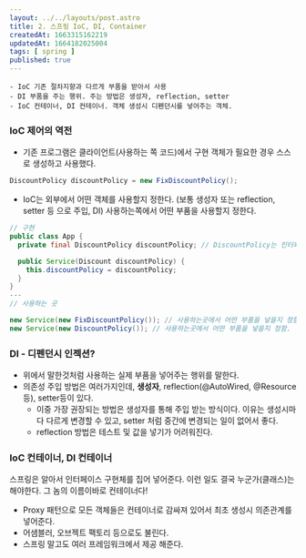```yaml
---
layout: ../../layouts/post.astro
title: 2. 스프링 IoC, DI, Container
createdAt: 1663315162219
updatedAt: 1664182025004
tags: [ spring ]
published: true
---
```


```text:3줄 요약
- IoC 기존 절차지향과 다르게 부품을 받아서 사용
- DI 부품을 주는 행위. 주는 방법은 생성자, reflection, setter
- IoC 컨테이너, DI 컨테이너. 객체 생성시 디펜던시를 넣어주는 객체.
```

### IoC 제어의 역전

- 기존 프로그램은 클라이언트(사용하는 쪽 코드)에서 구현 객체가 필요한 경우 스스로 생성하고 사용했다.

```java
DiscountPolicy discountPolicy = new FixDiscountPolicy();
```

- IoC는 외부에서 어떤 객체를 사용할지 정한다.
  (보통 생성자 또는 reflection, setter 등 으로 주입, DI) 사용하는쪽에서 어떤 부품을 사용할지 정한다.

```java
// 구현
public class App {
  private final DiscountPolicy discountPolicy; // DiscountPolicy는 인터페이스

  public Service(Discount discountPolicy) {
    this.discountPolicy = discountPolicy;
  }
}
---
// 사용하는 곳

new Service(new FixDiscountPolicy()); // 사용하는곳에서 어떤 부품을 넣을지 정함.
new Service(new DiscountPolicy()); // 사용하는곳에서 어떤 부품을 넣을지 정함.
```

### DI - 디펜던시 인젝션?

- 위에서 말한것처럼 사용하는 실제 부품을 넣어주는 행위를 말한다.
- 의존성 주입 방법은 여러가지인데, **생성자**, reflection(@AutoWired, @Resource등), setter등이 있다.
  - 이중 가장 권장되는 방법은 생성자를 통해 주입 받는 방식이다. 이유는 생성시마다 다르게 변경할 수 있고, setter 처럼 중간에 변경되는 일이 없어서 좋다.
  - reflection 방법은 테스트 및 값을 넣기가 어려워진다.

### IoC 컨테이너, DI 컨테이너

스프링은 알아서 인터페이스 구현체를 집어 넣어준다. 이런 일도 결국 누군가(클래스)는 해야한다. 그 놈의 이름이바로 컨테이너다!

- Proxy 패턴으로 모든 객체들은 컨테이너로 감싸져 있어서 최초 생성시 의존관계를 넣어준다.
- 어샘블러, 오브젝트 팩토리 등으로도 불린다.
- 스프링 말고도 여러 프레임워크에서 제공 해준다.